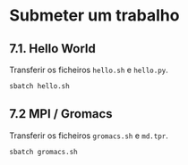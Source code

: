 # Submeter um trabalho
## 7.1. Hello World
Transferir os ficheiros `hello.sh` e `hello.py`.

```bash
sbatch hello.sh
```

## 7.2 MPI / Gromacs
Transferir os ficheiros `gromacs.sh` e `md.tpr`.

```bash
sbatch gromacs.sh
```
